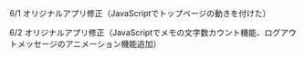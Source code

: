 6/1
オリジナルアプリ修正（JavaScriptでトップページの動きを付けた）

6/2
オリジナルアプリ修正（JavaScriptでメモの文字数カウント機能、ログアウトメッセージのアニメーション機能追加）
